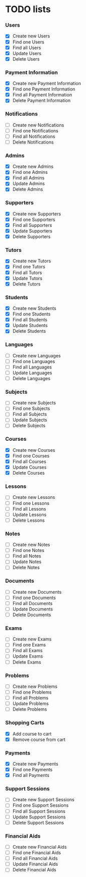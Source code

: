 # TODO lists 

### Users
- [x] Create new Users
- [x] Find one Users
- [x] Find all Users
- [x] Update Users
- [x] Delete Users
### Payment Information
- [x] Create new Payment Information
- [x] Find one Payment Information
- [x] Find all Payment Information
- [x] Delete Payment Information
### Notifications
- [ ] Create new Notifications
- [ ] Find one Notifications
- [ ] Find all Notifications
- [ ] Delete Notifications
### Admins
- [x] Create new Admins
- [x] Find one Admins
- [x] Find all Admins
- [x] Update Admins
- [x] Delete Admins
### Supporters
- [x] Create new Supporters
- [x] Find one Supporters
- [x] Find all Supporters
- [x] Update Supporters
- [x] Delete Supporters
### Tutors
- [x] Create new Tutors
- [x] Find one Tutors
- [x] Find all Tutors
- [x] Update Tutors
- [x] Delete Tutors
### Students
- [x] Create new Students
- [x] Find one Students
- [x] Find all Students
- [x] Update Students
- [x] Delete Students
### Languages
- [ ] Create new Languages
- [ ] Find one Languages
- [ ] Find all Languages
- [ ] Update Languages
- [ ] Delete Languages
### Subjects
- [ ] Create new Subjects
- [ ] Find one Subjects
- [ ] Find all Subjects
- [ ] Update Subjects
- [ ] Delete Subjects
### Courses
- [x] Create new Courses
- [x] Find one Courses
- [x] Find all Courses
- [x] Update Courses
- [x] Delete Courses
### Lessons
- [ ] Create new Lessons
- [ ] Find one Lessons
- [ ] Find all Lessons
- [ ] Update Lessons
- [ ] Delete Lessons
### Notes
- [ ] Create new Notes
- [ ] Find one Notes
- [ ] Find all Notes
- [ ] Update Notes
- [ ] Delete Notes
### Documents
- [ ] Create new Documents
- [ ] Find one Documents
- [ ] Find all Documents
- [ ] Update Documents
- [ ] Delete Documents
### Exams
- [ ] Create new Exams
- [ ] Find one Exams
- [ ] Find all Exams
- [ ] Update Exams
- [ ] Delete Exams
### Problems
- [ ] Create new Problems
- [ ] Find one Problems
- [ ] Find all Problems
- [ ] Update Problems
- [ ] Delete Problems
### Shopping Carts
- [x] Add course to cart 
- [x] Remove course from cart
### Payments
- [x] Create new Payments
- [x] Find one Payments
- [x] Find all Payments
### Support Sessions
- [ ] Create new Support Sessions
- [ ] Find one Support Sessions
- [ ] Find all Support Sessions
- [ ] Update Support Sessions
- [ ] Delete Support Sessions
### Financial Aids
- [ ] Create new Financial Aids
- [ ] Find one Financial Aids
- [ ] Find all Financial Aids
- [ ] Update Financial Aids
- [ ] Delete Financial Aids
